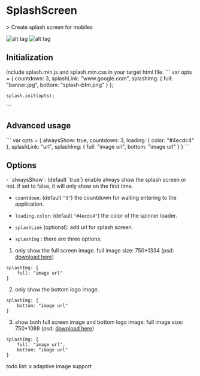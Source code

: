 <h1>SplashScreen</h1>
> Create splash screen for mobiles

![alt tag](http://i.imgur.com/77Dultq.gif)
![alt tag](http://i.imgur.com/7x3e6Hb.gif)

<h2>Initialization</h2>
Include splash.min.js and splash.min.css in your target html file.
```
<head>
<link rel="stylesheet" href="dist/splash.min.css">
</head>
<body>
    <script type="text/javascript" src="splash.min.js"></script>
    var opts = {
        countdown: 3,
        splashLink: "www.google.com",
        splashImg: {
            full: "banner.jpg",
            bottom: "splash-btm.png"
        }
    };

    splash.init(opts);
</body>
```

<h2>Advanced usage</h2>
```
var opts = {
    alwaysShow: true,
    countdown: 3, 
    loading: {
        color: "#4ecdc4"
    },
    splashLink: "url",
    splashImg: {
        full: "image url",
        bottom: "image url"
    }
} 
```

<h2>Options</h2>
- `alwaysShow`: (default `true`) enable always show the splash screen or not. if set to false, it will only show on the first time.

- `countdown`: (default `"3"`) the countdown for waiting entering to the application.

- `loading.color`: (default `"#4ecdc4"`) the color of the spinner loader.

- `splashLink` (optional): add url for splash screen.

- `splashImg` :
there are three options:

1) only show the full screen image.
full image size: 750*1334 (psd: <a href="http://s000.tinyupload.com/?file_id=58977320733006594611">download here</a>)
```
splashImg: {
    full: "image url"
}
```

2) only show the bottom logo image.
```
splashImg: {
    bottom: "image url"
}
```

3) show both full screen image and bottom logo image.
full image size: 750*1088 (psd: <a href="http://s000.tinyupload.com/?file_id=00997650305977833453">download here</a>)
```
splashImg: {
    full: "image url",
    bottom: "image url"
}
```

todo list:
x adaptive image support

